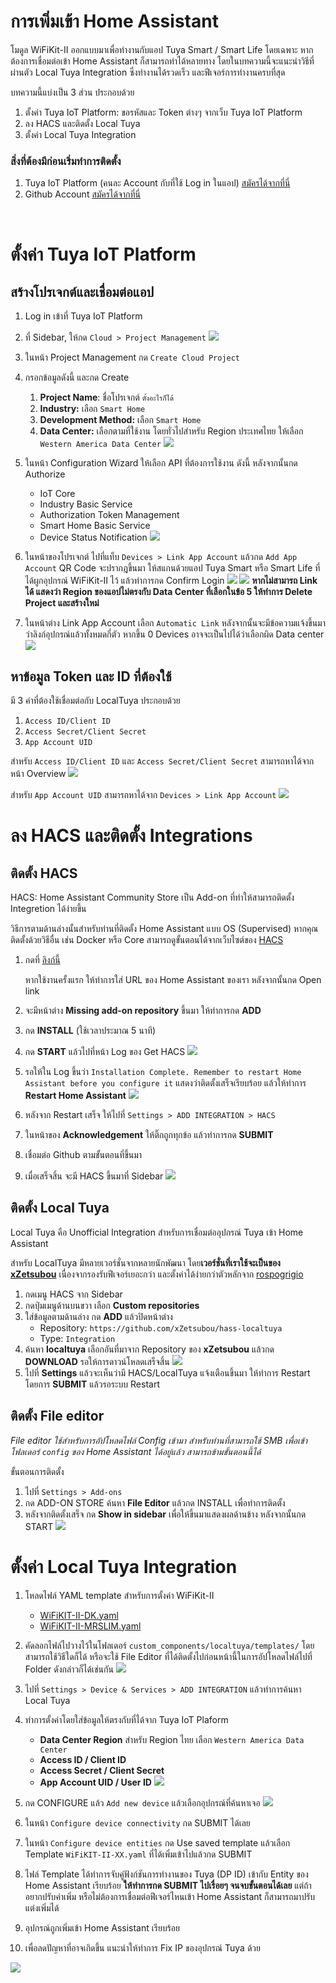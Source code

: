 # การเพิ่มเข้า Home Assistant

โมดูล WiFiKit-II ออกแบบมาเพื่อทำงานกับแอป Tuya Smart / Smart Life โดยเฉพาะ หากต้องการเชื่อมต่อเข้า Home Assistant ก็สามารถทำได้หลายทาง โดยในบทความนี้จะแนะนำวิธีที่ผ่านตัว Local Tuya Integration ซึ่งทำงานได้รวดเร็ว และฟีเจอร์การทำงานครบที่สุด 

บทความนี้แบ่งเป็น 3 ส่วน ประกอบด้วย

1. ตั้งค่า Tuya IoT Platform: ขอรหัสและ Token ต่างๆ จากเว็บ Tuya IoT Platform
2. ลง HACS และติดตั้ง Local Tuya
3. ตั้งค่า Local Tuya Integration

### **สิ่งที่ต้องมีก่อนเริ่มทำการติดตั้ง**

1. Tuya IoT Platform (คนละ Account กับที่ใช้ Log in ในแอป) [สมัครได้จากที่นี่](https://auth.tuya.com/register?)
2. Github Account [สมัครได้จากที่นี่](https://github.com/signup)

<br>

# ตั้งค่า Tuya IoT Platform

## สร้างโปรเจกต์และเชื่อมต่อแอป

1. Log in เข้าที่ Tuya IoT Platform 
2. ที่ Sidebar, ให้กด `Cloud > Project Management`
![](../img/localtuya/iot-1.png)
3. ในหน้า Project Management กด `Create Cloud Project`
4. กรอกข้อมูลดังนี้ และกด Create
    1. **Project Name**: ชื่อโปรเจกต์ `ตั้งอะไรก็ได้`
    2. **Industry:** เลือก `Smart Home`
    3. **Development Method:** เลือก `Smart Home`
    4. **Data Center:** เลือกตามที่ใช้งาน โดยทั่วไปสำหรับ Region ประเทศไทย ให้เลือก `Western America Data Center`
    ![](../img/localtuya/iot-2.png)


5. ในหน้า Configuration Wizard ให้เลือก API ที่ต้องการใช้งาน ดังนี้ หลังจากนั้นกด Authorize
    - IoT Core
    - Industry Basic Service
    - Authorization Token Management
    - Smart Home Basic Service
    - Device Status Notification
    ![](../img/localtuya/iot-3.png)

6. ในหน้าของโปรเจกต์ ไปที่แท็บ `Devices > Link App Account` แล้วกด `Add App Account` QR Code จะปรากฎขึ้นมา ให้สแกนด้วยแอป Tuya Smart หรือ Smart Life ที่ได้ผูกอุปกรณ์ WiFiKit-II ไว้ แล้วทำการกด Confirm Login
![](../img/localtuya/iot-4.png)
![](../img/localtuya/iot-5.jpg)
**หากไม่สามารถ Link ได้ แสดงว่า Region ของแอปไม่ตรงกับ Data Center ที่เลือกในข้อ 5 ให้ทำการ Delete Project และสร้างใหม่**


7. ในหน้าต่าง Link App Account เลือก `Automatic Link` หลังจากนั้นจะมีข้อความแจ้งขึ้นมาว่าลิงก์อุปกรณ์แล้วทั้งหมดกี่ตัว หากขึ้น 0 Devices อาจจะเป็นไปได้ว่าเลือกผิด Data center
![](../img/localtuya/iot-6.png)

## หาข้อมูล Token และ ID ที่ต้องใช้

มี 3 ค่าที่ต้องใช้เชื่อมต่อกับ LocalTuya ประกอบด้วย

1. `Access ID/Client ID`
2. `Access Secret/Client Secret`
3. `App Account UID`

สำหรับ `Access ID/Client ID` และ `Access Secret/Client Secret` สามารถหาได้จากหน้า Overview
![](../img/localtuya/iot-7.png)

สำหรับ `App Account UID` สามารถหาได้จาก `Devices > Link App Account` 
![](../img/localtuya/iot-8.png)

# ลง HACS และติดตั้ง Integrations

## ติดตั้ง HACS

HACS: Home Assistant Community Store เป็น Add-on ที่ทำให้สามารถติดตั้ง Integretion ได้ง่ายขึ้น 

วิธีการตามด้านล่างนั้นสำหรับท่านที่ติดตั้ง Home Assistant แบบ OS (Supervised) หากคุณติดตั้งด้วยวิธีอื่น เช่น Docker หรือ Core สามารถดูขั้นตอนได้จากเว็บไซต์ของ [HACS](https://www.hacs.xyz/docs/use/download/download/)

1. กดที่ [ลิงก์นี้](https://my.home-assistant.io/redirect/supervisor_addon/?addon=cb646a50_get&repository_url=https%3A%2F%2Fgithub.com%2Fhacs%2Faddons)
    
    หากใช้งานครั้งแรก ให้ทำการใส่ URL ของ Home Assistant ของเรา หลังจากนั้นกด Open link
    
2. จะมีหน้าต่าง **Missing add-on repository** ขึ้นมา ให้ทำการกด **ADD**
3. กด **INSTALL** (ใช้เวลาประมาณ 5 นาที)
4. กด **START** แล้วไปที่หน้า Log ของ Get HACS
![](../img/localtuya/hacs-1.png)

5. รอให้ใน Log ขึ้นว่า `Installation Complete. Remember to restart Home Assistant before you configure it` แสดงว่าติดตั้งเสร็จเรียบร้อย แล้วให้ทำการ **Restart Home Assistant**
![](../img/localtuya/hacs-2.png)

6. หลังจาก Restart เสร็จ ให้ไปที่ `Settings > ADD INTEGRATION > HACS`  
7. ในหน้าของ **Acknowledgement** ให้ติ๊กถูกทุกข้อ แล้วทำการกด **SUBMIT**
8. เชื่อมต่อ Github ตามขั้นตอนที่ขึ้นมา
9. เมื่อเสร็จสิ้น จะมี HACS ขึ้นมาที่ Sidebar
![](../img/localtuya/hacs-3.png)

## ติดตั้ง Local Tuya

Local Tuya คือ Unofficial Integration สำหรับการเชื่อมต่ออุปกรณ์ Tuya เข้า Home Assistant

สำหรับ LocalTuya มีหลายเวอร์ชั่นจากหลายนักพัฒนา โดย**เวอร์ชั่นที่เราใช้จะเป็นของ [xZetsubou](https://github.com/xZetsubou/hass-localtuya)** เนื่องจากรองรับฟีเจอร์เยอะกว่า และตั้งค่าได้ง่ายกว่าตัวหลักจาก [rospogrigio](https://github.com/rospogrigio/localtuya)

1. กดเมนู HACS จาก Sidebar
2. กดปุ่มเมนูด้านบนขวา เลือก **Custom repositories**
3. ใส่ข้อมูลตามด้านล่าง กด **ADD** แล้วปิดหน้าต่าง
    - Repository: `https://github.com/xZetsubou/hass-localtuya`
    - Type: `Integration`
4. ค้นหา **localtuya** เลือกอันที่มาจาก Repository ของ **xZetsubou** แล้วกด **DOWNLOAD** รอให้การดาวน์โหลดเสร็จสิ้น
![](../img/localtuya/hacs-4.png)
5. ไปที่ **Settings** แล้วจะเห็นว่ามี HACS/LocalTuya แจ้งเตือนขึ้นมา ให้ทำการ Restart โดยการ **SUBMIT** แล้วรอระบบ Restart

## ติดตั้ง File editor

*File editor ใช้สำหรับการอัปโหลดไฟล์ Config เข้ามา สำหรับท่านที่สามารถใช้ SMB เพื่อเข้าโฟลเดอร์ `config` ของ Home Assistant ได้อยู่แล้ว สามารถข้ามขั้นตอนนี้ได้*

ขั้นตอนการติดตั้ง

1. ไปที่ `Settings > Add-ons`  
2. กด ADD-ON STORE ค้นหา **File Editor** แล้วกด INSTALL เพื่อทำการติดตั้ง
3. หลังจากติดตั้งเสร็จ กด **Show in sidebar** เพื่อให้ขึ้นมาแสดงผลด้านข้าง หลังจากนั้นกด START
![](../img/localtuya/fe-1.png)

# ตั้งค่า Local Tuya Integration

1. โหลดไฟล์ YAML template สำหรับการตั้งค่า WiFiKit-II 
    - <a href="/files/WiFiKIT-II-DK.yaml" download> WiFiKIT-II-DK.yaml </a>
    - <a href="/files/WiFiKIT-II-MRSLIM.yaml" download> WiFiKIT-II-MRSLIM.yaml </a> 
2. คัดลอกไฟล์ไปวางไว้ในโฟลเดอร์ `custom_components/localtuya/templates/` โดยสามารถใช้วิธีใดก็ได้ หรือจะใช้ File Editor ที่ได้ติดตั้งไปก่อนหน้านี้ในการอัปโหลดไฟล์ไปที่ Folder ดังกล่าวก็ได้เช่นกัน
![](../img/localtuya/localtuya-1.png)

3. ไปที่ `Settings > Device & Services > ADD INTEGRATION` แล้วทำการค้นหา Local Tuya
4. ทำการตั้งค่าโดยใส่ข้อมูลให้ตรงกับที่ได้จาก Tuya IoT Plaform
    - **Data Center Region** สำหรับ Region ไทย เลือก `Western America Data Center`
    - **Access ID / Client ID**
    - **Access Secret / Client Secret**
    - **App Account UID / User ID**
    ![](../img/localtuya/localtuya-2.png)


5. กด CONFIGURE แล้ว `Add new device`  แล้วเลือกอุปกรณ์ที่ค้นหาเจอ
    ![](../img/localtuya/localtuya-3.png)
6. ในหน้า `Configure device connectivity` กด SUBMIT ได้เลย
7. ในหน้า `Configure device entities` กด Use saved template แล้วเลือก Template `WiFiKIT-II-XX.yaml` ที่ได้เพิ่มเข้าไปแล้วกด SUBMIT
8. ไฟล์ Template ได้ทำการจับคู่ฟังก์ชันการทำงานของ Tuya (DP ID) เข้ากับ Entity ของ Home Assistant เรียบร้อย **ให้ทำการกด SUBMIT ไปเรื่อยๆ จนจบขั้นตอนได้เลย** แต่ถ้าอยากปรับค่าเพิ่ม หรือไม่ต้องการเชื่อมต่อฟีเจอร์ไหนเข้า Home Assistant ก็สามารถมาปรับแต่งเพิ่มได้
9. อุปกรณ์ถูกเพิ่มเข้า Home Assistant เรียบร้อย 
10. เพื่อลดปัญหาที่อาจเกิดขึ้น แนะนำให้ทำการ Fix IP ของอุปกรณ์ Tuya ด้วย

![](../img/localtuya/localtuya-4.png)